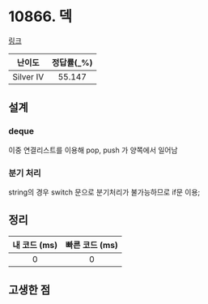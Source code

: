 # 10866. 덱

[링크](https://www.acmicpc.net/problem/10866)

|  난이도   | 정답률(\_%) |
| :-------: | :---------: |
| Silver IV |   55.147    |

## 설계

### deque

이중 연결리스트를 이용해 pop, push 가 양쪽에서 일어남

### 분기 처리

string의 경우 switch 문으로 분기처리가 불가능하므로 if문 이용;

## 정리

| 내 코드 (ms) | 빠른 코드 (ms) |
| :----------: | :------------: |
|      0       |       0        |

## 고생한 점
